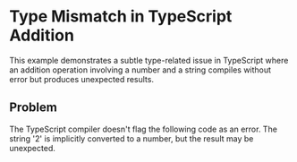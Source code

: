 # Type Mismatch in TypeScript Addition

This example demonstrates a subtle type-related issue in TypeScript where an addition operation involving a number and a string compiles without error but produces unexpected results.

## Problem
The TypeScript compiler doesn't flag the following code as an error. The string '2' is implicitly converted to a number, but the result may be unexpected.